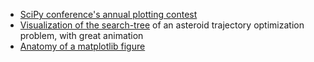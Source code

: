 * [SciPy conference's annual plotting contest](http://scipy2016.scipy.org/ehome/146062/332971/)
* [Visualization of the search-tree](http://gregj.net/JHEPC/) of an asteroid trajectory optimization problem, with great animation
* [Anatomy of a matplotlib figure](https://github.com/rougier/figure-anatomy)
